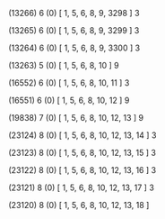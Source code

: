 (13266) 6 (0) [ 1, 5, 6, 8, 9, 3298 ] 3 


(13265) 6 (0) [ 1, 5, 6, 8, 9, 3299 ] 3 


(13264) 6 (0) [ 1, 5, 6, 8, 9, 3300 ] 3 


(13263) 5 (0) [ 1, 5, 6, 8, 10 ] 9 


(16552) 6 (0) [ 1, 5, 6, 8, 10, 11 ] 3 


(16551) 6 (0) [ 1, 5, 6, 8, 10, 12 ] 9 


(19838) 7 (0) [ 1, 5, 6, 8, 10, 12, 13 ] 9 


(23124) 8 (0) [ 1, 5, 6, 8, 10, 12, 13, 14 ] 3 


(23123) 8 (0) [ 1, 5, 6, 8, 10, 12, 13, 15 ] 3 


(23122) 8 (0) [ 1, 5, 6, 8, 10, 12, 13, 16 ] 3 


(23121) 8 (0) [ 1, 5, 6, 8, 10, 12, 13, 17 ] 3 


(23120) 8 (0) [ 1, 5, 6, 8, 10, 12, 13, 18 ]  

